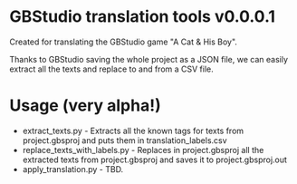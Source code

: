 # GBStudio translation tools v0.0.0.1
Created for translating the GBStudio game "A Cat & His Boy".

Thanks to GBStudio saving the whole project as a JSON file, we can easily extract all the texts and replace to and from a CSV file.

# Usage (very alpha!)
- extract_texts.py - Extracts all the known tags for texts from project.gbsproj and puts them in translation_labels.csv
- replace_texts_with_labels.py - Replaces in project.gbsproj all the extracted texts from project.gbsproj and saves it to project.gbsproj.out
- apply_translation.py - TBD.
